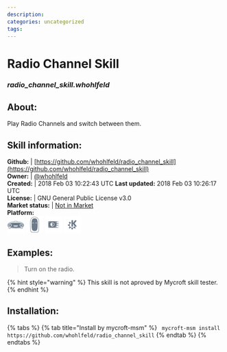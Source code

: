 ```yaml
--- 
description: 
categories: uncategorized   
tags:   
---
```


# Radio Channel Skill  
### _radio_channel_skill.whohlfeld_  
## About:  
Play Radio Channels and switch between them.

## Skill information:  
**Github:** | [https://github.com/whohlfeld/radio_channel_skill](https://github.com/whohlfeld/radio_channel_skill)  
**Owner:** | [@whohlfeld](https://github.com/whohlfeld)  
**Created:** | 2018 Feb 03 10:22:43 UTC  **Last updated:** 2018 Feb 03 10:26:17 UTC  
**License:** | GNU General Public License v3.0  
**Market status:** | [Not in Market](https://market.mycroft.ai/skill/)  
**Platform:**  
 ![](../.gitbook/assets/mark-1-icon.png)  ![](../.gitbook/assets/mark-2-icon.png)  ![](../.gitbook/assets/picroft-icon.png)  ![](../.gitbook/assets/kde.png)   
## Examples:  
> Turn on the radio.  
  
{% hint style="warning" %}
This skill is not aproved by Mycroft skill tester.
{% endhint %}
    
## Installation:  
{% tabs %}
{% tab title="Install by mycroft-msm" %}
``` mycroft-msm install https://github.com/whohlfeld/radio_channel_skill```
{% endtab %}
  {% endtabs %}
  